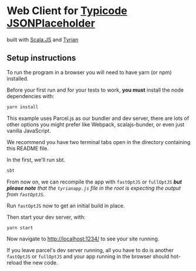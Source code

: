 # Web Client for [Typicode JSONPlaceholder](https://jsonplaceholder.typicode.com/)

built with [Scala.JS](https://www.scala-js.org/) and [Tyrian](https://tyrian.indigoengine.io/)

## Setup instructions

To run the program in a browser you will need to have yarn (or npm) installed.

Before your first run and for your tests to work, **you must** install the node dependencies with:

```sh
yarn install
```

This example uses Parcel.js as our bundler and dev server, there are lots of other options you might prefer like Webpack, scalajs-bunder, or even just vanilla JavaScript.

We recommend you have two terminal tabs open in the directory containing this README file.

In the first, we'll run sbt.

```sh
sbt
```

From now on, we can recompile the app with `fastOptJS` or `fullOptJS` _**but please note** that the `tyrianapp.js` file in the root is expecting the output from `fastOptJS`_.

Run `fastOptJS` now to get an initial build in place.

Then start your dev server, with:

```sh
yarn start
```

Now navigate to [http://localhost:1234/](http://localhost:1234/) to see your site running.

If you leave parcel's dev server running, all you have to do is another `fastOptJS` or `fullOptJS` and your app running in the browser should hot-reload the new code.
